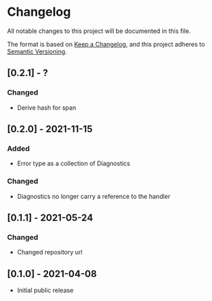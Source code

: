 # Changelog
All notable changes to this project will be documented in this file.

The format is based on [Keep a Changelog](https://keepachangelog.com/en/1.0.0/),
and this project adheres to [Semantic Versioning](https://semver.org/spec/v2.0.0.html).

## [0.2.1] - ?

### Changed
- Derive hash for span

## [0.2.0] - 2021-11-15

### Added
- Error type as a collection of Diagnostics

### Changed
- Diagnostics no longer carry a reference to the handler

## [0.1.1] - 2021-05-24

### Changed
- Changed repository url

## [0.1.0] - 2021-04-08

- Initial public release